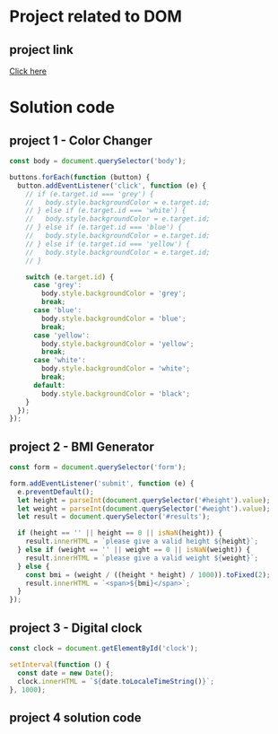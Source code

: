 # Project related to DOM
## project link
[Click here](https://stackblitz.com/edit/dom-project-chaiaurcode-je9gss?file=index.html)
# Solution code
## project 1 - Color Changer

```JavaScript
const body = document.querySelector('body');

buttons.forEach(function (button) {
  button.addEventListener('click', function (e) {
    // if (e.target.id === 'grey') {
    //   body.style.backgroundColor = e.target.id;
    // } else if (e.target.id === 'white') {
    //   body.style.backgroundColor = e.target.id;
    // } else if (e.target.id === 'blue') {
    //   body.style.backgroundColor = e.target.id;
    // } else if (e.target.id === 'yellow') {
    //   body.style.backgroundColor = e.target.id;
    // }

    switch (e.target.id) {
      case 'grey':
        body.style.backgroundColor = 'grey';
        break;
      case 'blue':
        body.style.backgroundColor = 'blue';
        break;
      case 'yellow':
        body.style.backgroundColor = 'yellow';
        break;
      case 'white':
        body.style.backgroundColor = 'white';
        break;
      default:
        body.style.backgroundColor = 'black';
    }
  });
});

```
## project 2 -  BMI Generator

```JavaScript
const form = document.querySelector('form');

form.addEventListener('submit', function (e) {
  e.preventDefault();
  let height = parseInt(document.querySelector('#height').value);
  let weight = parseInt(document.querySelector('#weight').value);
  let result = document.querySelector('#results');

  if (height == '' || height == 0 || isNaN(height)) {
    result.innerHTML = `please give a valid height ${height}`;
  } else if (weight == '' || weight == 0 || isNaN(weight)) {
    result.innerHTML = `please give a valid weight ${weight}`;
  } else {
    const bmi = (weight / ((height * height) / 1000)).toFixed(2);
    result.innerHTML = `<span>${bmi}</span>`;
  }
});
```
## project 3 - Digital clock

```JavaScript
const clock = document.getElementById('clock');

setInterval(function () {
  const date = new Date();
  clock.innerHTML = `${date.toLocaleTimeString()}`;
}, 1000);

```
## project 4 solution code

```JavaScript
```